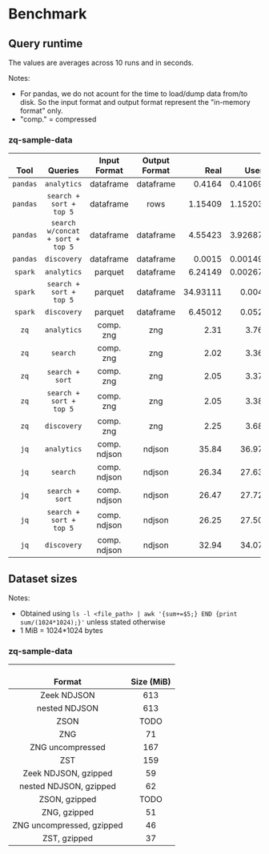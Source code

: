 Benchmark
==

## Query runtime

The values are averages across 10 runs and in seconds.

Notes:
* For pandas, we do not acount for the time to load/dump data from/to disk. So the input format and output format represent the "in-memory format" only.
* "comp." = compressed

### zq-sample-data
|**<br>Tool**|**<br>Queries**|**Input<br>Format**|**Output<br>Format**|**<br>Real**|**<br>User**|**<br>Sys**|
|:----------:|:---------------:|:-----------------:|:------------------:|-----------:|-----------:|----------:|
| `pandas` | `analytics` | dataframe | dataframe | 0.4164 | 0.41069 | 0.00563 |
| `pandas` | `search + sort + top 5` | dataframe | rows | 1.15409 | 1.15203 | 0.00147 |
| `pandas` | `search w/concat + sort + top 5` | dataframe | dataframe | 4.55423 | 3.92687 | 0.62559 |
| `pandas` | `discovery` | dataframe | dataframe | 0.0015 | 0.00149 | 0.00001 |
| `spark` | `analytics` | parquet | dataframe | 6.24149 | 0.00267| 0.00133 |
| `spark` | `search + sort + top 5` | parquet | dataframe | 34.93111 | 0.004 | 0.00133 |
| `spark` | `discovery` | parquet | dataframe | 6.45012 | 0.052 | 0.004 |
| `zq` | `analytics` | comp. zng | zng | 2.31 | 3.76 | 0.10 |
| `zq` | `search` | comp. zng | zng | 2.02 | 3.36 | 0.10 |
| `zq` | `search + sort` | comp. zng | zng | 2.05 | 3.37 | 0.12 |
| `zq` | `search + sort + top 5` | comp. zng | zng | 2.05 | 3.38 | 0.11 |
| `zq` | `discovery` | comp. zng | zng | 2.25 | 3.68 | 0.10 |
| `jq` | `analytics` | comp. ndjson | ndjson | 35.84 | 36.97 | 3.01 |
| `jq` | `search` | comp. ndjson | ndjson | 26.34 | 27.63 | 2.90 |
| `jq` | `search + sort` | comp. ndjson | ndjson | 26.47 | 27.72 | 2.90 |
| `jq` | `search + sort + top 5` | comp. ndjson | ndjson | 26.25 | 27.50 | 2.92 |
| `jq` | `discovery` | comp. ndjson | ndjson | 32.94 | 34.07 | 3.02 |


## Dataset sizes

Notes:
* Obtained using `ls -l <file_path> | awk '{sum+=$5;} END {print sum/(1024*1024);}'` unless stated otherwise
* 1 MiB = 1024*1024 bytes

### zq-sample-data
|**<br>Format**|**<br>Size (MiB)**|
|:------------:|:----------:|
| Zeek NDJSON | 613 |
| nested NDJSON | 613 |
| ZSON | TODO |
| ZNG | 71 |
| ZNG uncompressed | 167 |
| ZST | 159 |
| Zeek NDJSON, gzipped | 59 |
| nested NDJSON, gzipped | 62 |
| ZSON, gzipped | TODO |
| ZNG, gzipped | 51 |
| ZNG uncompressed, gzipped | 46 |
| ZST, gzipped | 37 |
